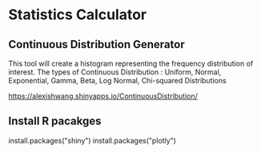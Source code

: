 # Statistics Calculator

## Continuous Distribution Generator
This tool will create a histogram representing the frequency distribution of interest.
The types of Continuous Distribution : Uniform, Normal, Exponential, Gamma, Beta, Log Normal, Chi-squared Distributions

https://alexishwang.shinyapps.io/ContinuousDistribution/


## Install R pacakges
install.packages("shiny")
install.packages("plotly")
